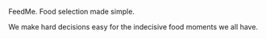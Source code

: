 FeedMe. Food selection made simple. 

We make hard decisions easy for the indecisive food moments we all have.